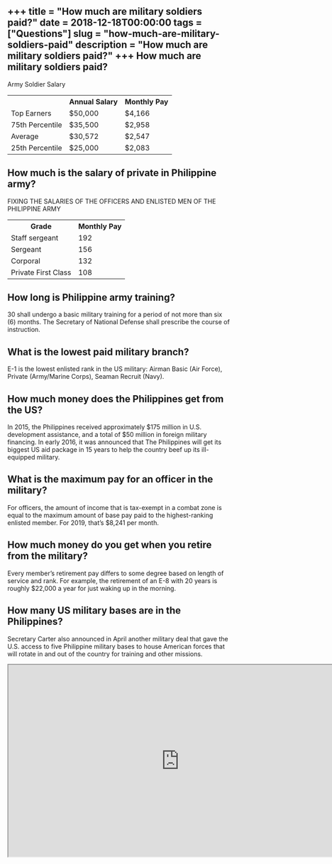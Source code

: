 +++
title = "How much are military soldiers paid?"
date = 2018-12-18T00:00:00
tags = ["Questions"]
slug = "how-much-are-military-soldiers-paid"
description = "How much are military soldiers paid?"
+++
How much are military soldiers paid?
------------------------------------

Army Soldier Salary

<table><tr><th></th><th>Annual Salary</th><th>Monthly Pay</th></tr><tr><td>Top Earners</td><td>$50,000</td><td>$4,166</td></tr><tr><td>75th Percentile</td><td>$35,500</td><td>$2,958</td></tr><tr><td>Average</td><td>$30,572</td><td>$2,547</td></tr><tr><td>25th Percentile</td><td>$25,000</td><td>$2,083</td></tr></table>

How much is the salary of private in Philippine army?
-----------------------------------------------------

FIXING THE SALARIES OF THE OFFICERS AND ENLISTED MEN OF THE PHILIPPINE ARMY

<table><tr><th>Grade</th><th>Monthly Pay</th></tr><tr><td>Staff sergeant</td><td>192</td></tr><tr><td>Sergeant</td><td>156</td></tr><tr><td>Corporal</td><td>132</td></tr><tr><td>Private First Class</td><td>108</td></tr></table>

How long is Philippine army training?
-------------------------------------

30 shall undergo a basic military training for a period of not more than six (6) months. The Secretary of National Defense shall prescribe the course of instruction.

What is the lowest paid military branch?
----------------------------------------

E-1 is the lowest enlisted rank in the US military: Airman Basic (Air Force), Private (Army/Marine Corps), Seaman Recruit (Navy).

How much money does the Philippines get from the US?
----------------------------------------------------

In 2015, the Philippines received approximately $175 million in U.S. development assistance, and a total of $50 million in foreign military financing. In early 2016, it was announced that The Philippines will get its biggest US aid package in 15 years to help the country beef up its ill-equipped military.

What is the maximum pay for an officer in the military?
-------------------------------------------------------

For officers, the amount of income that is tax-exempt in a combat zone is equal to the maximum amount of base pay paid to the highest-ranking enlisted member. For 2019, that’s $8,241 per month.

How much money do you get when you retire from the military?
------------------------------------------------------------

Every member’s retirement pay differs to some degree based on length of service and rank. For example, the retirement of an E-8 with 20 years is roughly $22,000 a year for just waking up in the morning.

How many US military bases are in the Philippines?
--------------------------------------------------

Secretary Carter also announced in April another military deal that gave the U.S. access to five Philippine military bases to house American forces that will rotate in and out of the country for training and other missions.

<iframe allow="accelerometer; autoplay; clipboard-write; encrypted-media; gyroscope; picture-in-picture" allowfullscreen="" class="__youtube_prefs__  epyt-is-override  no-lazyload" data-no-lazy="1" data-origheight="433" data-origwidth="770" data-skipgform_ajax_framebjll="" height="433" id="_ytid_33298" loading="lazy" src="https://www.youtube.com/embed/N5MyqFy7Kcs?enablejsapi=1&autoplay=0&cc_load_policy=0&cc_lang_pref=&iv_load_policy=1&loop=0&modestbranding=0&rel=1&fs=1&playsinline=0&autohide=2&theme=dark&color=red&controls=1&" title="YouTube player" width="770"></iframe>